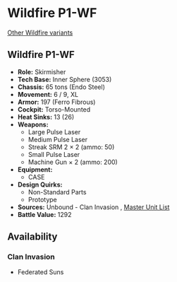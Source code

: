 # Wildfire P1-WF 

[Other Wildfire variants](../wildfire.md) 

## Wildfire P1-WF 

- **Role:** Skirmisher 
- **Tech Base:** Inner Sphere (3053) 
- **Chassis:** 65 tons (Endo Steel) 
- **Movement:** 6 / 9, XL 
- **Armor:** 197 (Ferro Fibrous) 
- **Cockpit:** Torso-Mounted 
- **Heat Sinks:** 13 (26) 
- **Weapons:** 
  - Large Pulse Laser 
  - Medium Pulse Laser 
  - Streak SRM 2 × 2 (ammo: 50) 
  - Small Pulse Laser 
  - Machine Gun × 2 (ammo: 200) 
- **Equipment:** 
  - CASE 
- **Design Quirks:** 
  - Non-Standard Parts 
  - Prototype 
- **Sources:** Unbound - Clan Invasion , [Master Unit List](http://masterunitlist.info/Unit/Details/5409/wildfire-p1-wf) 
- **Battle Value:** 1292 

## Availability 

### Clan Invasion 

- Federated Suns 

